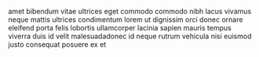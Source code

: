 amet bibendum vitae ultrices eget commodo commodo nibh lacus vivamus neque
mattis ultrices condimentum lorem ut dignissim orci donec ornare eleifend porta
felis lobortis ullamcorper lacinia sapien mauris tempus viverra duis id velit
malesuadadonec id neque rutrum vehicula nisi euismod justo consequat posuere ex
et